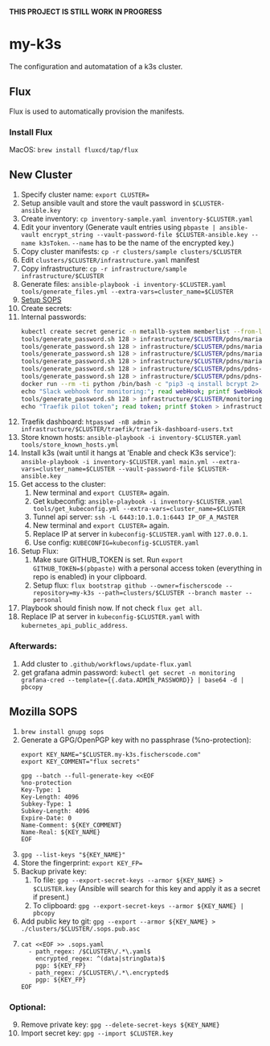 **THIS PROJECT IS STILL WORK IN PROGRESS**

# my-k3s
The configuration and automatation of a k3s cluster.

<!-- # Setup
1. Setup the servers using `ansible-playbook main.yml --extra-vars=cluster_name=contabo_1`.
2. Get kubeconfig: `ansible-playbook tools/get_kubeconfig.yml --extra-vars=cluster_name=contabo_1`
3. Port forward API-Server `ssh -L 6443:10.1.0.1:6443 172.16.17.101`
4. kubeconfig server
5. `KUBECONFIG=kubeconfig-vagrant.yaml`
6. Setup Flux:
   1. Make sure GITHUB_TOKEN is set. Run `export GITHUB_TOKEN=$(pbpaste)` with a personal access token (everything in repo is enabled) in your clipboard.
   2. For vagrant: `flux bootstrap github --owner=fischerscode --repository=my-k3s --path=clusters/vagrant --branch master --personal`

      For contabo_1: `flux bootstrap github --owner=fischerscode --repository=my-k3s --path=clusters/contabo_1 --branch master --personal` -->


<!-- # Testing
You can test this repository using vagrant.
1. `vagrant up`
2. `ansible-playbook tools/store_known_hosts.yml`
3. `ansible-playbook main.yml --extra-vars=cluster_name=vagrant`
4. Make sure GITHUB_TOKEN is set. Run `export GITHUB_TOKEN=$(pbpaste)` with a personal access token (everything in repo is enabled) in your clipboard.
5. `flux bootstrap github --owner=fischerscode --repository=my-k3s --path=clusters/vagrant --branch master --personal` -->


## Flux
Flux is used to automatically provision the manifests.

### Install Flux
MacOS: ```brew install fluxcd/tap/flux```


<!-- # Velero
Velero is used to backup the cluster.

## Install Velero
MacOS: ```brew install velero``` -->


<!-- ## Partition
1. start Rescue system (ArchRescue)
2. ssh as root
3. `fdisk -l`
4. `e2fsck -f /dev/sda3 -y`
5. `resize2fs /dev/sda3 100663296s`
6. `parted /dev/sda`
7. `unit s`
8. Print current config: `print free`
9. Shrink 3 by 150GB (215-150=65) `resizepart 3 104857599s` 
10. `mkpart logical 104857600s 419430366s` (104857600 = 419430400 - 150 * 1024^3 /512)
11. Print current config: `print free`
12. `reboot` -->

## New Cluster
1. Specify cluster name: `export CLUSTER=`
2. Setup ansible vault and store the vault password in `$CLUSTER-ansible.key`
3. Create inventory: `cp inventory-sample.yaml inventory-$CLUSTER.yaml`
4. Edit your inventory (Generate vault entries using `pbpaste | ansible-vault encrypt_string --vault-password-file $CLUSTER-ansible.key --name k3sToken`. `--name` has to be the name of the encrypted key.)
5. Copy cluster manifests: `cp -r clusters/sample clusters/$CLUSTER`
6. Edit `clusters/$CLUSTER/infrastructure.yaml` manifest
7. Copy infrastructure: `cp -r infrastructure/sample infrastructure/$CLUSTER`
8. Generate files: `ansible-playbook -i inventory-$CLUSTER.yaml tools/generate_files.yml --extra-vars=cluster_name=$CLUSTER`
9.  [Setup SOPS](#mozilla-sops)
10. Create secrets:
   1. Internal passwords:
      ```bash
      kubectl create secret generic -n metallb-system memberlist --from-literal=secretkey="$(tools/generate_password.sh 128)" --dry-run=client -o yaml > infrastructure/$CLUSTER/metallb/memberlist.yaml; sops --encrypt --in-place infrastructure/$CLUSTER/metallb/memberlist.yaml \
      tools/generate_password.sh 128 > infrastructure/$CLUSTER/pdns/mariadb-auth-root.encrypted; sops --encrypt --in-place infrastructure/$CLUSTER/pdns/mariadb-auth-root.encrypted \
      tools/generate_password.sh 128 > infrastructure/$CLUSTER/pdns/mariadb-auth-user.encrypted; sops --encrypt --in-place infrastructure/$CLUSTER/pdns/mariadb-auth-user.encrypted \
      tools/generate_password.sh 128 > infrastructure/$CLUSTER/pdns/mariadb-admin-root.encrypted; sops --encrypt --in-place infrastructure/$CLUSTER/pdns/mariadb-admin-root.encrypted \
      tools/generate_password.sh 128 > infrastructure/$CLUSTER/pdns/mariadb-admin-user.encrypted; sops --encrypt --in-place infrastructure/$CLUSTER/pdns/mariadb-admin-user.encrypted \
      tools/generate_password.sh 128 > infrastructure/$CLUSTER/pdns/pdns-api-key.encrypted; sops --encrypt --in-place infrastructure/$CLUSTER/pdns/pdns-api-key.encrypted \
      tools/generate_password.sh 128 > infrastructure/$CLUSTER/pdns/pdns-admin-secret-key.encrypted; sops --encrypt --in-place infrastructure/$CLUSTER/pdns/pdns-admin-secret-key.encrypted \
      docker run --rm -ti python /bin/bash -c "pip3 -q install bcrypt 2> /dev/null && python -c 'import bcrypt; print(bcrypt.gensalt().decode(), end = \"\")'" > infrastructure/$CLUSTER/pdns/pdns-admin-salt.encrypted; sops --encrypt --in-place infrastructure/$CLUSTER/pdns/pdns-admin-salt.encrypted \
      echo "Slack webhook for monitoring:"; read webHook; printf $webHook > infrastructure/$CLUSTER/monitoring/slack-webhook.encrypted; sops --encrypt --in-place infrastructure/$CLUSTER/monitoring/slack-webhook.encrypted \
      tools/generate_password.sh 128 > infrastructure/$CLUSTER/monitoring/grafana-admin-password.encrypted; sops --encrypt --in-place infrastructure/$CLUSTER/monitoring/grafana-admin-password.encrypted \
      echo "Traefik pilot token"; read token; printf $token > infrastructure/$CLUSTER/traefik/pilot-token.encrypted; sops --encrypt --in-place infrastructure/$CLUSTER/traefik/pilot-token.encrypted
      ```
   2. Traefik dashboard: `htpasswd -nB admin > infrastructure/$CLUSTER/traefik/traefik-dashboard-users.txt`
11. Store known hosts: `ansible-playbook -i inventory-$CLUSTER.yaml tools/store_known_hosts.yml`
12. Install k3s (wait until it hangs at 'Enable and check K3s service'): `ansible-playbook -i inventory-$CLUSTER.yaml main.yml --extra-vars=cluster_name=$CLUSTER --vault-password-file $CLUSTER-ansible.key`
13. Get access to the cluster:
    1.   New terminal and `export CLUSTER=` again.
    2.  Get kubeconfig: `ansible-playbook -i inventory-$CLUSTER.yaml tools/get_kubeconfig.yml --extra-vars=cluster_name=$CLUSTER`
    3.  Tunnel api server: `ssh -L 6443:10.1.0.1:6443 IP_OF_A_MASTER`
    4.  New terminal and `export CLUSTER=` again.
    5.  Replace IP at server in `kubeconfig-$CLUSTER.yaml` with `127.0.0.1`.
    6.  Use config: `KUBECONFIG=kubeconfig-$CLUSTER.yaml`
14. Setup Flux:
    1. Make sure GITHUB_TOKEN is set. Run `export GITHUB_TOKEN=$(pbpaste)` with a personal access token (everything in repo is enabled) in your clipboard.
    2. Setup flux: `flux bootstrap github --owner=fischerscode --repository=my-k3s --path=clusters/$CLUSTER --branch master --personal`
15. Playbook should finish now. If not check `flux get all`.
16. Replace IP at server in `kubeconfig-$CLUSTER.yaml` with `kubernetes_api_public_address`.
   
### Afterwards:
1. Add cluster to `.github/workflows/update-flux.yaml`
2. get grafana admin password: `kubectl get secret -n monitoring grafana-cred --template={{.data.ADMIN_PASSWORD}} | base64 -d | pbcopy`

## Mozilla SOPS
1. `brew install gnupg sops`
2. Generate a GPG/OpenPGP key with no passphrase (%no-protection):
   ```
   export KEY_NAME="$CLUSTER.my-k3s.fischerscode.com"
   export KEY_COMMENT="flux secrets"

   gpg --batch --full-generate-key <<EOF
   %no-protection
   Key-Type: 1
   Key-Length: 4096
   Subkey-Type: 1
   Subkey-Length: 4096
   Expire-Date: 0
   Name-Comment: ${KEY_COMMENT}
   Name-Real: ${KEY_NAME}
   EOF
   ```
3. `gpg --list-keys "${KEY_NAME}"`
4. Store the fingerprint: `export KEY_FP=`
5. Backup private key:
   1. To file: `gpg --export-secret-keys --armor ${KEY_NAME} > $CLUSTER.key` (Ansible will search for this key and apply it as a secret if present.)
   2. To clipboard: `gpg --export-secret-keys --armor ${KEY_NAME} | pbcopy`
6. Add public key to git: `gpg --export --armor ${KEY_NAME} > ./clusters/$CLUSTER/.sops.pub.asc`
7. ```
   cat <<EOF >> .sops.yaml
     - path_regex: /$CLUSTER\/.*\.yaml$
       encrypted_regex: ^(data|stringData)$
       pgp: ${KEY_FP}
     - path_regex: /$CLUSTER\/.*\.encrypted$
       pgp: ${KEY_FP}
   EOF
   ```

### Optional:
9.  Remove private key: `gpg --delete-secret-keys ${KEY_NAME}`
10. Import secret key: `gpg --import $CLUSTER.key`
